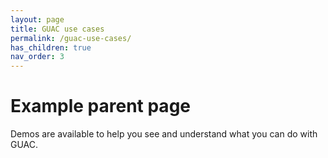 ```yaml
---
layout: page
title: GUAC use cases
permalink: /guac-use-cases/
has_children: true
nav_order: 3
---
```

# Example parent page

Demos are available to help you see and understand what you can do with GUAC.